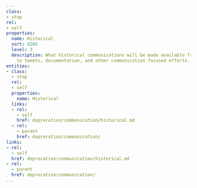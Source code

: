 ```yaml
---
class:
- stop
rel:
- self
properties:
  name: Historical
  sort: 4265
  level: 3
  description: What historical communications will be made available from blog posts,
    to tweets, documentation, and other communication focused efforts.
entities:
- class:
  - stop
  rel:
  - self
  properties:
    name: Historical
  links:
  - rel:
    - self
    href: deprecation/communication/historical.md
  - rel:
    - parent
    href: deprecation/communication/
links:
- rel:
  - self
  href: deprecation/communication/historical.md
- rel:
  - parent
  href: deprecation/communication/
...
```

